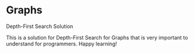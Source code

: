 # Graphs
Depth-First Search Solution

This is a solution for Depth-First Search for Graphs that is very important to understand for programmers. Happy learning!
